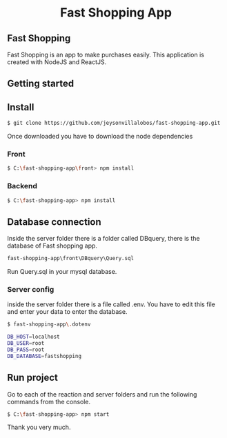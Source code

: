 <h1 align="center">Fast Shopping App</h1>

## Fast Shopping
Fast Shopping is an app to make purchases easily. This application is created with NodeJS and ReactJS.

## Getting started

## Install
```sh
$ git clone https://github.com/jeysonvillalobos/fast-shopping-app.git
```

Once downloaded you have to download the node dependencies
### Front 
```sh
$ C:\fast-shopping-app\front> npm install
```
### Backend 
```sh
$ C:\fast-shopping-app> npm install
```

## Database connection

Inside the server folder there is a folder called DBquery, there is the database of Fast shopping app.
```sh
fast-shopping-app\front\DBquery\Query.sql
```
Run Query.sql in your mysql database.

### Server config
inside the server folder there is a file called .env. You have to edit this file and enter your data to enter the database.
```sh
$ fast-shopping-app\.dotenv
```

```sh
DB_HOST=localhost
DB_USER=root
DB_PASS=root
DB_DATABASE=fastshopping
```

## Run project
Go to each of the reaction and server folders and run the following commands from the console.
```sh
$ C:\fast-shopping-app> npm start
```

Thank you very much.
